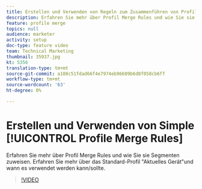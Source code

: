 ```yaml
---
title: Erstellen und Verwenden von Regeln zum Zusammenführen von Profilen
description: Erfahren Sie mehr über Profil Merge Rules und wie Sie sie Segmenten zuweisen. Erfahren Sie mehr über das Standard-Profil "Aktuelles Gerät"und wann es verwendet werden kann/sollte.
feature: profile merge
topics: null
audience: marketer
activity: setup
doc-type: feature video
team: Technical Marketing
thumbnail: 35937.jpg
kt: 5356
translation-type: tm+mt
source-git-commit: a108c51fdad66f4e7974eb96609b6d8f058cb6ff
workflow-type: tm+mt
source-wordcount: '63'
ht-degree: 0%

---
```



# Erstellen und Verwenden von Simple [!UICONTROL Profile Merge Rules]

Erfahren Sie mehr über Profil Merge Rules und wie Sie sie Segmenten zuweisen. Erfahren Sie mehr über das Standard-Profil &quot;Aktuelles Gerät&quot;und wann es verwendet werden kann/sollte.

>[!VIDEO](https://video.tv.adobe.com/v/35937/?quality=12&learn=on)
